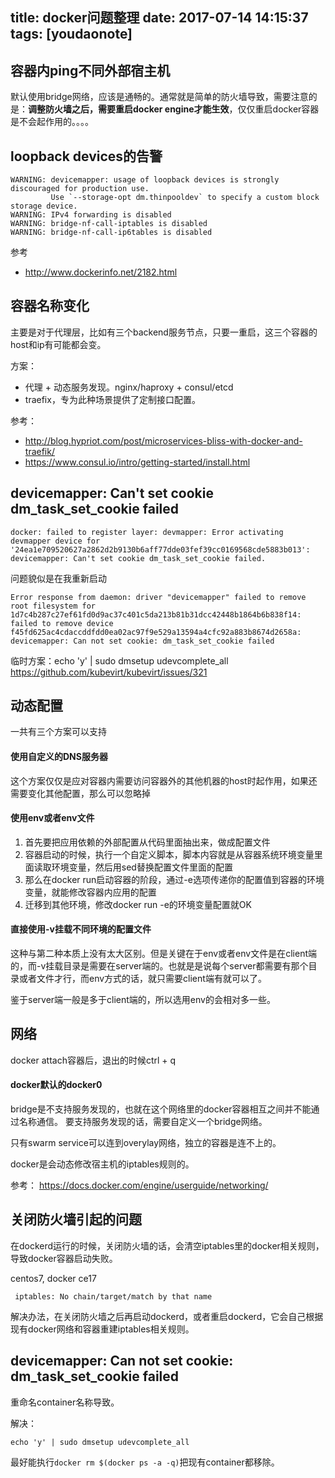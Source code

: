 
title: docker问题整理
date: 2017-07-14 14:15:37
tags: [youdaonote]
---

容器内ping不同外部宿主机
---
默认使用bridge网络，应该是通畅的。通常就是简单的防火墙导致，需要注意的是：**调整防火墙之后，需要重启docker engine才能生效**，仅仅重启docker容器是不会起作用的。。。。

loopback devices的告警
---
```
WARNING: devicemapper: usage of loopback devices is strongly discouraged for production use.
         Use `--storage-opt dm.thinpooldev` to specify a custom block storage device.
WARNING: IPv4 forwarding is disabled
WARNING: bridge-nf-call-iptables is disabled
WARNING: bridge-nf-call-ip6tables is disabled

```

参考
 - http://www.dockerinfo.net/2182.html

容器名称变化
---
主要是对于代理层，比如有三个backend服务节点，只要一重启，这三个容器的host和ip有可能都会变。

方案：
 - 代理 + 动态服务发现。nginx/haproxy + consul/etcd
 - traefix，专为此种场景提供了定制接口配置。

参考： 
- http://blog.hypriot.com/post/microservices-bliss-with-docker-and-traefik/
- https://www.consul.io/intro/getting-started/install.html


devicemapper: Can't set cookie dm_task_set_cookie failed
---
```
docker: failed to register layer: devmapper: Error activating devmapper device for '24ea1e709520627a2862d2b9130b6aff77dde03fef39cc0169568cde5883b013': devicemapper: Can't set cookie dm_task_set_cookie failed.
```
问题貌似是在我重新启动

```
Error response from daemon: driver "devicemapper" failed to remove root filesystem for 1d7c4b287c27ef61fd0d9ac37c401c5da213b81b31dcc42448b1864b6b838f14: failed to remove device f45fd625ac4cdaccddfdd0ea02ac97f9e529a13594a4cfc92a883b8674d2658a: devicemapper: Can not set cookie: dm_task_set_cookie failed
```

临时方案：echo 'y' | sudo dmsetup udevcomplete_all
https://github.com/kubevirt/kubevirt/issues/321

动态配置
---
一共有三个方案可以支持
#### 使用自定义的DNS服务器
这个方案仅仅是应对容器内需要访问容器外的其他机器的host时起作用，如果还需要变化其他配置，那么可以忽略掉

#### 使用env或者env文件
1. 首先要把应用依赖的外部配置从代码里面抽出来，做成配置文件
2. 容器启动的时候，执行一个自定义脚本，脚本内容就是从容器系统环境变量里面读取环境变量，然后用sed替换配置文件里面的配置
3. 那么在docker run启动容器的阶段，通过-e选项传递你的配置值到容器的环境变量，就能修改容器内应用的配置
4. 迁移到其他环境，修改docker run -e的环境变量配置就OK


#### 直接使用-v挂载不同环境的配置文件
这种与第二种本质上没有太大区别。但是关键在于env或者env文件是在client端的，而-v挂载目录是需要在server端的。也就是是说每个server都需要有那个目录或者文件才行，而env方式的话，就只需要client端有就可以了。

鉴于server端一般是多于client端的，所以选用env的会相对多一些。


网络
---
docker attach容器后，退出的时候ctrl + q
#### docker默认的docker0
bridge是不支持服务发现的，也就在这个网络里的docker容器相互之间并不能通过名称通信。
要支持服务发现的话，需要自定义一个bridge网络。

只有swarm service可以连到overylay网络，独立的容器是连不上的。

docker是会动态修改宿主机的iptables规则的。

参考： https://docs.docker.com/engine/userguide/networking/


关闭防火墙引起的问题
---

在dockerd运行的时候，关闭防火墙的话，会清空iptables里的docker相关规则，导致docker容器启动失败。

centos7, docker ce17

```
 iptables: No chain/target/match by that name
```
解决办法，在关闭防火墙之后再启动dockerd，或者重启dockerd，它会自己根据现有docker网络和容器重建iptables相关规则。


devicemapper: Can not set cookie: dm_task_set_cookie failed
---
重命名container名称导致。

解决：
```
echo 'y' | sudo dmsetup udevcomplete_all
```

最好能执行`docker rm $(docker ps -a -q)`把现有container都移除。
